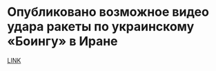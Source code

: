# Опубликовано возможное видео удара ракеты по украинскому «Боингу» в Иране



[LINK](https://varlamov.ru/3745097.html)